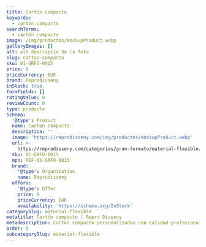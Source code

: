 ```yaml
---
title: Cartón compacto
keywords:
  - cartón compacto
searchTerms:
  - cartón compacto
image: /img/productos/mockupProduct.webp
galleryImages: []
alt: alt descripció de la foto
slug: carton-compacto
sku: 01-GRFO-0015
price: 0
priceCurrency: EUR
brand: Reprodisseny
inStock: true
formFields: []
ratingValue: 0
reviewCount: 0
type: producto
schema:
  '@type': Product
  name: Cartón compacto
  description: ''
  image: 'https://reprodisseny.com/img/productos/mockupProduct.webp'
  url: >-
    https://reprodisseny.com/categorias/gran-formato/material-flexible/carton-compacto
  sku: 01-GRFO-0015
  mpn: REF-01-GRFO-0015
  brand:
    '@type': Organization
    name: Reprodisseny
  offers:
    '@type': Offer
    price: 0
    priceCurrency: EUR
    availability: 'https://schema.org/InStock'
categorySlug: material-flexible
metatitle: Cartón compacto | Repro Disseny
metadescription: Cartón compacto personalizadas con calidad profesional en Cataluña.
order: 0
subcategorySlug: material-flexible
---
```


